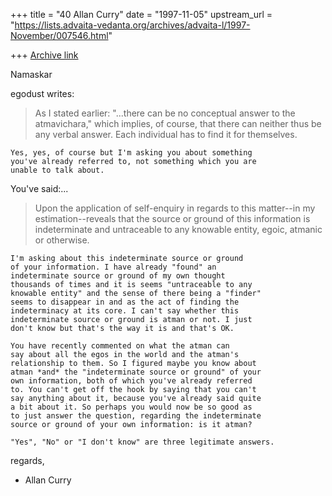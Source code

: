 +++
title = "40 Allan Curry"
date = "1997-11-05"
upstream_url = "https://lists.advaita-vedanta.org/archives/advaita-l/1997-November/007546.html"

+++
[Archive link](https://lists.advaita-vedanta.org/archives/advaita-l/1997-November/007546.html)

Namaskar

egodust writes:

>As I stated earlier:  "...there can be no conceptual answer to the
>atmavichara,"  which implies, of course, that there can neither thus
>be any verbal answer.  Each individual has to find it for themselves.
>

    Yes, yes, of course but I'm asking you about something
    you've already referred to, not something which you are
    unable to talk about.

You've said:...

>    Upon the application of self-enquiry in regards to this
>    matter--in my estimation--reveals that the source or
>    ground of this information is indeterminate and
>    untraceable to any knowable entity, egoic, atmanic or
>    otherwise.

    I'm asking about this indeterminate source or ground
    of your information. I have already "found" an
    indeterminate source or ground of my own thought
    thousands of times and it is seems "untraceable to any
    knowable entity" and the sense of there being a "finder"
    seems to disappear in and as the act of finding the
    indeterminacy at its core. I can't say whether this
    indeterminate source or ground is atman or not. I just
    don't know but that's the way it is and that's OK.

    You have recently commented on what the atman can
    say about all the egos in the world and the atman's
    relationship to them. So I figured maybe you know about
    atman *and* the "indeterminate source or ground" of your
    own information, both of which you've already referred
    to. You can't get off the hook by saying that you can't
    say anything about it, because you've already said quite
    a bit about it. So perhaps you would now be so good as
    to just answer the question, regarding the indeterminate
    source or ground of your own information: is it atman?

    "Yes", "No" or "I don't know" are three legitimate answers.

regards,

- Allan Curry

